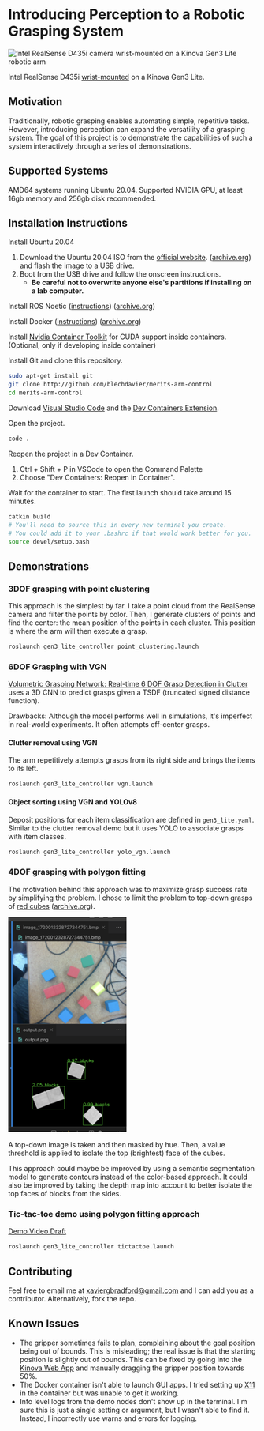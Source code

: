 # Introducing Perception to a Robotic Grasping System

![Intel RealSense D435i camera wrist-mounted on a Kinova Gen3 Lite robotic arm](IMG_1778.png)

Intel RealSense D435i [wrist-mounted](https://archive.org/details/arm-camera-mount) on a Kinova Gen3 Lite.

## Motivation

Traditionally, robotic grasping enables automating simple, repetitive tasks. However, introducing perception can expand the versatility of a grasping system. The goal of this project is to demonstrate the capabilities of such a system interactively through a series of demonstrations.

## Supported Systems

AMD64 systems running Ubuntu 20.04. Supported NVIDIA GPU, at least 16gb memory and 256gb disk recommended.

## Installation Instructions

Install Ubuntu 20.04

1. Download the Ubuntu 20.04 ISO from the [official website](https://releases.ubuntu.com/focal/). ([archive.org](https://archive.org/details/ubuntu-20.04.6-desktop-amd64)) and flash the image to a USB drive.
2. Boot from the USB drive and follow the onscreen instructions.
   - **Be careful not to overwrite anyone else's partitions if installing on a lab computer.**

Install ROS Noetic ([instructions](https://wiki.ros.org/noetic/Installation/Ubuntu)) ([archive.org](https://web.archive.org/web/20240120054445/https://wiki.ros.org/noetic/Installation/Ubuntu))

Install Docker ([instructions](https://docs.docker.com/engine/install/ubuntu/)) ([archive.org](https://web.archive.org/web/20240721033617/https://docs.docker.com/engine/install/ubuntu/))

Install [Nvidia Container Toolkit](https://docs.nvidia.com/datacenter/cloud-native/container-toolkit/latest/install-guide.html#setting-up-nvidia-container-toolkit) for CUDA support inside containers. (Optional, only if developing inside container)

Install Git and clone this repository.

```bash
sudo apt-get install git
git clone http://github.com/blechdavier/merits-arm-control
cd merits-arm-control
```

<!--
Install dependencies with [Rosdep](https://wiki.ros.org/rosdep) ([archive.org](https://web.archive.org/web/20240721035635/https://wiki.ros.org/rosdep))

```bash
# You should have installed Rosdep with ROS, but in case you haven't:
sudo rosdep init
rosdep update

# Install dependencies
rosdep install --from-paths src --ignore-src -ry
```

Install [Pipenv](https://pipenv.pypa.io/en/latest/installation.html) to manage python dependencies. Install the dependencies and activate the virtual environment in your shell. Pipenv can save a lot of debugging by making dependencies deterministic using a lock file.

```bash
echo "export PATH=\"/home/$USER/.local/bin:$PATH\"" >> ~/.bashrc
source ~/.bashrc
pip install pipenv --user
pipenv sync # Installs all packages specified in Pipfile.lock.
pipenv shell # Spawns a shell within the virtualenv.
``` -->

Download [Visual Studio Code](https://code.visualstudio.com/docs/setup/linux) and the [Dev Containers Extension](https://marketplace.visualstudio.com/items?itemName=ms-vscode-remote.remote-containers).

Open the project.

```bash
code .
```

Reopen the project in a Dev Container.

1. Ctrl + Shift + P in VSCode to open the Command Palette
2. Choose "Dev Containers: Reopen in Container".

Wait for the container to start. The first launch should take around 15 minutes.

```bash
catkin build
# You'll need to source this in every new terminal you create.
# You could add it to your .bashrc if that would work better for you.
source devel/setup.bash
```

## Demonstrations

### 3DOF grasping with point clustering

This approach is the simplest by far. I take a point cloud from the RealSense camera and filter the points by color. Then, I generate clusters of points and find the center: the mean position of the points in each cluster. This position is where the arm will then execute a grasp.

```bash
roslaunch gen3_lite_controller point_clustering.launch
```

### 6DOF Grasping with VGN

[Volumetric Grasping Network: Real-time 6 DOF Grasp Detection in Clutter](https://arxiv.org/abs/2101.01132) uses a 3D CNN to predict grasps given a TSDF (truncated signed distance function).

Drawbacks: Although the model performs well in simulations, it's imperfect in real-world experiments. It often attempts off-center grasps.

#### Clutter removal using VGN

The arm repetitively attempts grasps from its right side and brings the items to its left.

```bash
roslaunch gen3_lite_controller vgn.launch
```

#### Object sorting using VGN and YOLOv8

Deposit positions for each item classification are defined in `gen3_lite.yaml`. Similar to the clutter removal demo but it uses YOLO to associate grasps with item classes.

```bash
roslaunch gen3_lite_controller yolo_vgn.launch
```

### 4DOF grasping with polygon fitting

The motivation behind this approach was to maximize grasp success rate by simplifying the problem. I chose to limit the problem to top-down grasps of [red cubes](https://www.melissaanddoug.com/products/100-piece-wood-blocks-set) ([archive.org](https://web.archive.org/web/20240227142819/https://www.melissaanddoug.com/products/100-piece-wood-blocks-set)).

<img src=image.png alt="Detected block contours" width=240px>

A top-down image is taken and then masked by hue. Then, a value threshold is applied to isolate the top (brightest) face of the cubes.

This approach could maybe be improved by using a semantic segmentation model to generate contours instead of the color-based approach. It could also be improved by taking the depth map into account to better isolate the top faces of blocks from the sides.

### Tic-tac-toe demo using polygon fitting approach

[Demo Video Draft](https://drive.google.com/file/d/1xeYzbqpz7j0L1z18cl9wnztVsnIXWY93/view?usp=sharing)

```bash
roslaunch gen3_lite_controller tictactoe.launch
```

## Contributing

Feel free to email me at <xaviergbradford@gmail.com> and I can add you as a contributor. Alternatively, fork the repo.

## Known Issues

- The gripper sometimes fails to plan, complaining about the goal position being out of bounds. This is misleading; the real issue is that the starting position is slightly out of bounds. This can be fixed by going into the [Kinova Web App](192.168.1.10) and manually dragging the gripper position towards 50%.
- The Docker container isn't able to launch GUI apps. I tried setting up [X11](https://en.wikipedia.org/wiki/X_Window_System) in the container but was unable to get it working.
- Info level logs from the demo nodes don't show up in the terminal. I'm sure this is just a single setting or argument, but I wasn't able to find it. Instead, I incorrectly use warns and errors for logging.
